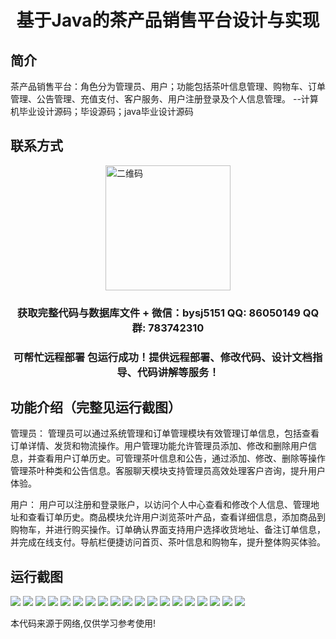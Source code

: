 <p><h1 align="center">基于Java的茶产品销售平台设计与实现</h1></p>

## 简介
茶产品销售平台：角色分为管理员、用户；功能包括茶叶信息管理、购物车、订单管理、公告管理、充值支付、客户服务、用户注册登录及个人信息管理。    --计算机毕业设计源码；毕设源码；java毕业设计源码


## 联系方式
<img src="https://bs-1329754181.cos.ap-shanghai.myqcloud.com/wx.jpg" alt="二维码" style="display: block; margin: 0 auto;" width="200px">
<p><h3 align="center">获取完整代码与数据库文件 + 微信：bysj5151 QQ: 86050149 QQ群: 783742310</h3></p>
<p><h3 align="center">可帮忙远程部署 包运行成功！提供远程部署、修改代码、设计文档指导、代码讲解等服务！</h3></p>

## 功能介绍（完整见运行截图）
管理员： 管理员可以通过系统管理和订单管理模块有效管理订单信息，包括查看订单详情、发货和物流操作。用户管理功能允许管理员添加、修改和删除用户信息，并查看用户订单历史。可管理茶叶信息和公告，通过添加、修改、删除等操作管理茶叶种类和公告信息。客服聊天模块支持管理员高效处理客户咨询，提升用户体验。

用户： 用户可以注册和登录账户，以访问个人中心查看和修改个人信息、管理地址和查看订单历史。商品模块允许用户浏览茶叶产品，查看详细信息，添加商品到购物车，并进行购买操作。订单确认界面支持用户选择收货地址、备注订单信息，并完成在线支付。导航栏便捷访问首页、茶叶信息和购物车，提升整体购买体验。


## 运行截图
![](https://bs-1329754181.cos.ap-shanghai.myqcloud.com/ssm/JavaTeaProductSalesPlatform/img/001.jpg)
![](https://bs-1329754181.cos.ap-shanghai.myqcloud.com/ssm/JavaTeaProductSalesPlatform/img/002.jpg)
![](https://bs-1329754181.cos.ap-shanghai.myqcloud.com/ssm/JavaTeaProductSalesPlatform/img/003.jpg)
![](https://bs-1329754181.cos.ap-shanghai.myqcloud.com/ssm/JavaTeaProductSalesPlatform/img/004.jpg)
![](https://bs-1329754181.cos.ap-shanghai.myqcloud.com/ssm/JavaTeaProductSalesPlatform/img/005.jpg)
![](https://bs-1329754181.cos.ap-shanghai.myqcloud.com/ssm/JavaTeaProductSalesPlatform/img/006.jpg)
![](https://bs-1329754181.cos.ap-shanghai.myqcloud.com/ssm/JavaTeaProductSalesPlatform/img/007.jpg)
![](https://bs-1329754181.cos.ap-shanghai.myqcloud.com/ssm/JavaTeaProductSalesPlatform/img/008.jpg)
![](https://bs-1329754181.cos.ap-shanghai.myqcloud.com/ssm/JavaTeaProductSalesPlatform/img/009.jpg)
![](https://bs-1329754181.cos.ap-shanghai.myqcloud.com/ssm/JavaTeaProductSalesPlatform/img/010.jpg)
![](https://bs-1329754181.cos.ap-shanghai.myqcloud.com/ssm/JavaTeaProductSalesPlatform/img/011.jpg)
![](https://bs-1329754181.cos.ap-shanghai.myqcloud.com/ssm/JavaTeaProductSalesPlatform/img/012.jpg)
![](https://bs-1329754181.cos.ap-shanghai.myqcloud.com/ssm/JavaTeaProductSalesPlatform/img/013.jpg)
![](https://bs-1329754181.cos.ap-shanghai.myqcloud.com/ssm/JavaTeaProductSalesPlatform/img/014.jpg)
![](https://bs-1329754181.cos.ap-shanghai.myqcloud.com/ssm/JavaTeaProductSalesPlatform/img/015.jpg)
![](https://bs-1329754181.cos.ap-shanghai.myqcloud.com/ssm/JavaTeaProductSalesPlatform/img/016.jpg)
![](https://bs-1329754181.cos.ap-shanghai.myqcloud.com/ssm/JavaTeaProductSalesPlatform/img/017.jpg)
![](https://bs-1329754181.cos.ap-shanghai.myqcloud.com/ssm/JavaTeaProductSalesPlatform/img/018.jpg)
![](https://bs-1329754181.cos.ap-shanghai.myqcloud.com/ssm/JavaTeaProductSalesPlatform/img/019.jpg)

<p>本代码来源于网络,仅供学习参考使用!</p>
